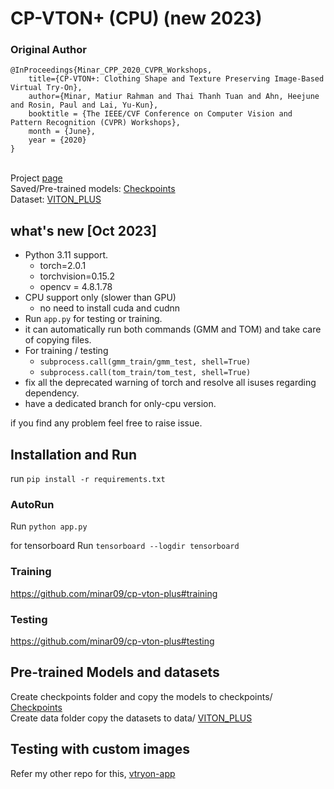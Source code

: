 # CP-VTON+ (CPU) (new 2023)

### Original Author
```
@InProceedings{Minar_CPP_2020_CVPR_Workshops,
	title={CP-VTON+: Clothing Shape and Texture Preserving Image-Based Virtual Try-On},
	author={Minar, Matiur Rahman and Thai Thanh Tuan and Ahn, Heejune and Rosin, Paul and Lai, Yu-Kun},
	booktitle = {The IEEE/CVF Conference on Computer Vision and Pattern Recognition (CVPR) Workshops},
	month = {June},
	year = {2020}
}
```

<br/>Project [page](https://minar09.github.io/cpvtonplus/)
<br/>Saved/Pre-trained models: [Checkpoints](https://1drv.ms/u/s!Ai8t8GAHdzVUiQA-o3C7cnrfGN6O?e=EaRiFP)
<br/>Dataset: [VITON_PLUS](https://1drv.ms/u/s!Ai8t8GAHdzVUiQQYX0azYhqIDPP6?e=4cpFTI)

## what's new [Oct 2023]
- Python 3.11 support.
  - torch=2.0.1
  - torchvision=0.15.2
  - opencv = 4.8.1.78
- CPU support only (slower than GPU)
  - no need to install cuda and cudnn
- Run `app.py` for testing or training. 
- it can automatically run both commands (GMM and TOM) and take care of copying files. 
- For training / testing 
  - `subprocess.call(gmm_train/gmm_test, shell=True)`
  - `subprocess.call(tom_train/tom_test, shell=True)`
- fix all the deprecated warning of torch and resolve all isuses regarding dependency.
- have a dedicated branch for only-cpu version.

if you find any problem feel free to raise issue.


## Installation and Run

run `pip install -r requirements.txt`

### AutoRun
Run `python app.py`

for tensorboard Run `tensorboard --logdir tensorboard`

### Training
https://github.com/minar09/cp-vton-plus#training
### Testing
https://github.com/minar09/cp-vton-plus#testing

## Pre-trained Models and datasets

Create checkpoints folder and copy the models to checkpoints/ [Checkpoints](https://1drv.ms/u/s!Ai8t8GAHdzVUiQA-o3C7cnrfGN6O?e=EaRiFP)\
Create data folder copy the datasets to data/ [VITON_PLUS](https://1drv.ms/u/s!Ai8t8GAHdzVUiQQYX0azYhqIDPP6?e=4cpFTI)


## Testing with custom images

Refer my other repo for this, [vtryon-app](https://github.com/ARajgor/vtryon-app)

